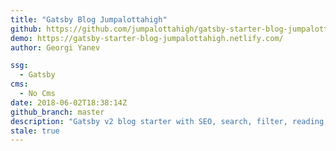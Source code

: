 ```yaml
---
title: "Gatsby Blog Jumpalottahigh"
github: https://github.com/jumpalottahigh/gatsby-starter-blog-jumpalottahigh
demo: https://gatsby-starter-blog-jumpalottahigh.netlify.com/
author: Georgi Yanev

ssg:
  - Gatsby
cms:
  - No Cms
date: 2018-06-02T18:38:14Z
github_branch: master
description: "Gatsby v2 blog starter with SEO, search, filter, reading progress, mobile menu fab"
stale: true
---
```

